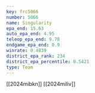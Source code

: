 ```yaml
---
key: frc5066
number: 5066
name: Singularity
epa_end: 15.63
auto_epa_end: 4.95
teleop_epa_end: 9.78
endgame_epa_end: 0.9
winrate: 0.4839
district_epa_rank: 234
district_epa_percentile: 0.5421
type: Team
---
```

[[2024mibkn]]
[[2024miliv]]
